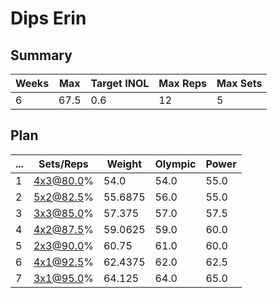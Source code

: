 # Dips Erin

## Summary

Weeks | Max | Target INOL | Max Reps | Max Sets
--- | --- | --- | --- | ---
6 | 67.5 | 0.6 | 12 | 5

## Plan

 ... | Sets/Reps | Weight | Olympic | Power
--- | --- | --- | --- | ---
1 | 4x3@80.0% | 54.0 | 54.0 | 55.0
2 | 5x2@82.5% | 55.6875 | 56.0 | 55.0
3 | 3x3@85.0% | 57.375 | 57.0 | 57.5
4 | 4x2@87.5% | 59.0625 | 59.0 | 60.0
5 | 2x3@90.0% | 60.75 | 61.0 | 60.0
6 | 4x1@92.5% | 62.4375 | 62.0 | 62.5
7 | 3x1@95.0% | 64.125 | 64.0 | 65.0
